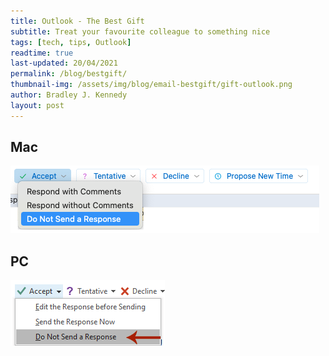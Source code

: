 ```yaml
---
title: Outlook - The Best Gift
subtitle: Treat your favourite colleague to something nice
tags: [tech, tips, Outlook]
readtime: true
last-updated: 20/04/2021
permalink: /blog/bestgift/
thumbnail-img: /assets/img/blog/email-bestgift/gift-outlook.png
author: Bradley J. Kennedy
layout: post
---
```

## Mac

![Do not send outlook response - Mac version](/assets/img/blog/email-bestgift/mac-noresponse.png)

## PC

![Do not send outlook response - PC version](/assets/img/blog/email-bestgift/pc-noresponse.png)
